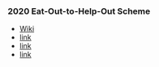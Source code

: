 ### 2020 Eat-Out-to-Help-Out Scheme
- [Wiki](https://en.wikipedia.org/wiki/Eat_Out_to_Help_Out)
- [link](https://www.gov.uk/guidance/get-a-discount-with-the-eat-out-to-help-out-scheme#:~:text=The%20Eat%20Out%20to%20Help%20Out%20Scheme%20closed%20on%2031%20August%202020.&text=Use%20the%20Eat%20Out%20to,between%203%20and%2031%20August)
- [link](https://academic.oup.com/ej/article-pdf/132/643/1200/43221874/ueab074.pdf)
- [link](https://cep.lse.ac.uk/pubs/download/cepcovid-19-018.pdf)
